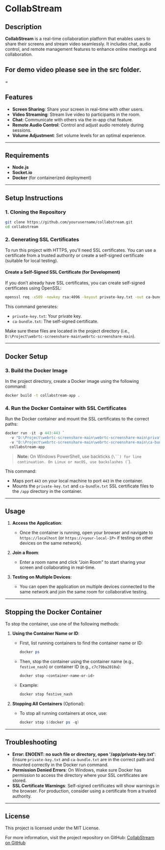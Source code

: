 

# CollabStream

## Description
**CollabStream** is a real-time collaboration platform that enables users to share their screens and stream video seamlessly. It includes chat, audio control, and remote management features to enhance online meetings and collaboration.

## For demo video please see in the src folder. 
=

## Features
- **Screen Sharing**: Share your screen in real-time with other users.
- **Video Streaming**: Stream live video to participants in the room.
- **Chat**: Communicate with others via the in-app chat feature.
- **Remote Audio Control**: Control and adjust audio remotely during sessions.
- **Volume Adjustment**: Set volume levels for an optimal experience.

---

## Requirements
- **Node.js**
- **Socket.io**
- **Docker** (for containerized deployment)

---

## Setup Instructions

### 1. Cloning the Repository
```bash
git clone https://github.com/yourusername/collabstream.git
cd collabstream
```

### 2. Generating SSL Certificates
To run this project with HTTPS, you'll need SSL certificates. You can use a certificate from a trusted authority or create a self-signed certificate (suitable for local testing).

#### Create a Self-Signed SSL Certificate (for Development)
If you don’t already have SSL certificates, you can create self-signed certificates using OpenSSL:

```bash
openssl req -x509 -newkey rsa:4096 -keyout private-key.txt -out ca-bundle.txt -days 365 -nodes
```

This command generates:
- `private-key.txt`: Your private key.
- `ca-bundle.txt`: The self-signed certificate.

Make sure these files are located in the project directory (i.e., `D:\Project\webrtc-screenshare-main\webrtc-screenshare-main`).

---

## Docker Setup

### 3. Build the Docker Image
In the project directory, create a Docker image using the following command:

```bash
docker build -t collabstream-app .
```

### 4. Run the Docker Container with SSL Certificates
Run the Docker container and mount the SSL certificates to the correct paths:

```powershell
docker run -it -p 443:443 `
  -v "D:\Project\webrtc-screenshare-main\webrtc-screenshare-main\private-key.txt:/app/private-key.txt" `
  -v "D:\Project\webrtc-screenshare-main\webrtc-screenshare-main\ca-bundle.txt:/app/ca-bundle.txt" `
  collabstream-app
```

> **Note:** On Windows PowerShell, use backticks (`\``) for line continuation. On Linux or macOS, use backslashes (`\`).

This command:
- Maps port `443` on your local machine to port `443` in the container.
- Mounts the `private-key.txt` and `ca-bundle.txt` SSL certificate files to the `/app` directory in the container.

---

## Usage

1. **Access the Application**:
   - Once the container is running, open your browser and navigate to `https://localhost` (or `https://<your-local-IP>` if testing on other devices on the same network).

2. **Join a Room**:
   - Enter a room name and click "Join Room" to start sharing your screen and collaborating in real-time.

3. **Testing on Multiple Devices**:
   - You can open the application on multiple devices connected to the same network and join the same room for collaborative testing.

---

## Stopping the Docker Container

To stop the container, use one of the following methods:

1. **Using the Container Name or ID**:
   - First, list running containers to find the container name or ID:
     ```powershell
     docker ps
     ```
   - Then, stop the container using the container name (e.g., `festive_nash`) or container ID (e.g., `c7c79ba2010a`):
     ```powershell
     docker stop <container-name-or-id>
     ```
   - Example:
     ```powershell
     docker stop festive_nash
     ```

2. **Stopping All Containers** (Optional):
   - To stop all running containers at once, use:
     ```powershell
     docker stop $(docker ps -q)
     ```

---

## Troubleshooting

- **Error: ENOENT: no such file or directory, open '/app/private-key.txt'**: Ensure `private-key.txt` and `ca-bundle.txt` are in the correct path and mounted correctly in the Docker run command.
- **Permission Denied Errors**: On Windows, make sure Docker has permission to access the directory where your SSL certificates are stored.
- **SSL Certificate Warnings**: Self-signed certificates will show warnings in the browser. For production, consider using a certificate from a trusted authority.

---

## License
This project is licensed under the MIT License.

For more information, visit the project repository on GitHub: [CollabStream on GitHub](https://github.com/yourusername/collabstream)

